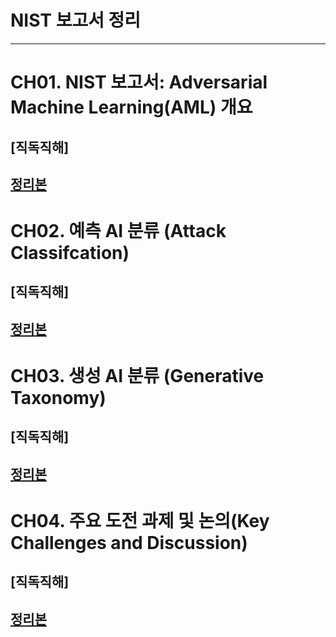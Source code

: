 # NIST 보고서 정리
---
# CH01. NIST 보고서: Adversarial Machine Learning(AML) 개요
## [직독직해]
## [정리본](https://github.com/presyeont/Adversarial_Machine_Learning/blob/main/ch01.md)
# CH02. 예측 AI 분류 (Attack Classifcation)
## [직독직해]
## [정리본](https://github.com/presyeont/Adversarial_Machine_Learning/blob/main/ch02.md )
# CH03. 생성 AI	분류 (Generative Taxonomy)
## [직독직해]
## [정리본](https://github.com/presyeont/Adversarial_Machine_Learning/blob/main/ch03.md)
# CH04. 주요 도전 과제 및 논의(Key Challenges and Discussion)
## [직독직해]
## [정리본](https://github.com/presyeont/Adversarial_Machine_Learning/blob/main/ch04.md)
